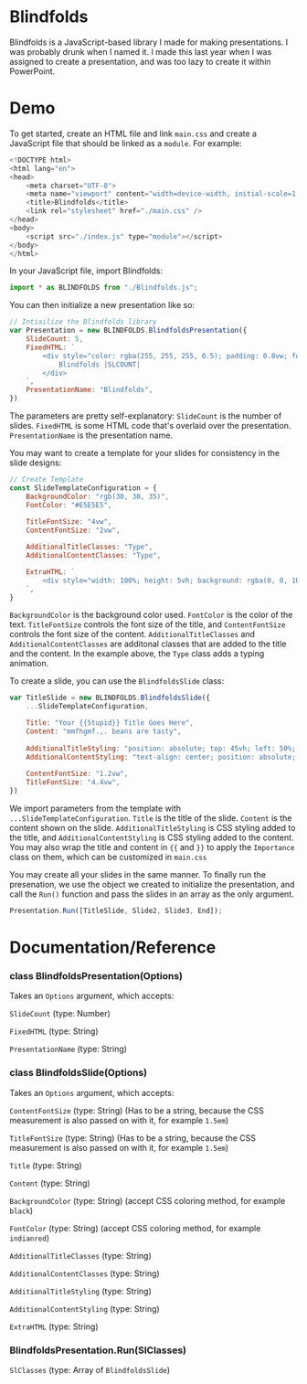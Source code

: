 # Blindfolds

Blindfolds is a JavaScript-based library I made for making presentations. I was probably drunk when I named it.
I made this last year when I was assigned to create a presentation, and was too lazy to create it within PowerPoint. 

# Demo
To get started, create an HTML file and link `main.css` and create a JavaScript file that should be linked as a `module`. For example:
```js
<!DOCTYPE html>
<html lang="en">
<head>
    <meta charset="UTF-8">
    <meta name="viewport" content="width=device-width, initial-scale=1.0">
    <title>Blindfolds</title>
    <link rel="stylesheet" href="./main.css" />
</head>
<body>
    <script src="./index.js" type="module"></script>
</body>
</html>
```

In your JavaScript file, import Blindfolds:
```js
import * as BLINDFOLDS from "./Blindfolds.js";
```

You can then initialize a new presentation like so:
```js
// Intiailize the Blindfolds library
var Presentation = new BLINDFOLDS.BlindfoldsPresentation({
    SlideCount: 5,
    FixedHTML: `
        <div style="color: rgba(255, 255, 255, 0.5); padding: 0.8vw; font-size: 0.7vw;">
            Blindfolds |SLCOUNT|
        </div>
    `,
    PresentationName: "Blindfolds",
})
```

The parameters are pretty self-explanatory: `SlideCount` is the number of slides. `FixedHTML` is some HTML code that's overlaid over the presentation. `PresentationName` is the presentation name.

You may want to create a template for your slides for consistency in the slide designs:
```js
// Create Template
const SlideTemplateConfiguration = {
    BackgroundColor: "rgb(30, 30, 35)",
    FontColor: "#E5E5E5",
    
    TitleFontSize: "4vw",
    ContentFontSize: "2vw",

    AdditionalTitleClasses: "Type",
    AdditionalContentClasses: "Type",

    ExtraHTML: `
        <div style="width: 100%; height: 5vh; background: rgba(0, 0, 10, 0.2); position: absolute; bottom: 0;"></div>
    `,
}
```

`BackgroundColor` is the background color used. `FontColor` is the color of the text. `TitleFontSize` controls the font size of the title, and `ContentFontSize` controls the font size of the content.
`AdditionalTitleClasses` and `AdditionalContentClasses` are additonal classes that are added to the title and the content. In the example above, the `Type` class adds a typing animation. 

To create a slide, you can use the `BlindfoldsSlide` class:

```js
var TitleSlide = new BLINDFOLDS.BlindfoldsSlide({
    ...SlideTemplateConfiguration,

    Title: "Your {{Stupid}} Title Goes Here",
    Content: "mmfhgmf.,. beans are tasty",
    
    AdditionalTitleStyling: "position: absolute; top: 45vh; left: 50%; transform: translate(-50%, -50%);",
    AdditionalContentStyling: "text-align: center; position: absolute; top: 57%; left: 50%; transform: translate(-50%, -50%);",
    
    ContentFontSize: "1.2vw",
    TitleFontSize: "4.4vw",
})
```

We import parameters from the template with `...SlideTemplateConfiguration`. `Title` is the title of the slide. `Content` is the content shown on the slide. `AdditionalTitleStyling` is CSS styling added to the title,
and `AdditionalContentStyling` is CSS styling added to the content. You may also wrap the title and content in `{{` and `}}` to apply the `Importance` class on them, which can be customized in `main.css`

You may create all your slides in the same manner. To finally run the presenation, we use the object we created to initialize the presentation, and call the `Run()` function and pass the slides in an array
as the only argument.

```js
Presentation.Run([TitleSlide, Slide2, Slide3, End]);
```
# Documentation/Reference
### class BlindfoldsPresentation(Options)
Takes an `Options` argument, which accepts:

`SlideCount` (type: Number)

`FixedHTML` (type: String)

`PresentationName` (type: String)

### class BlindfoldsSlide(Options)
Takes an `Options` argument, which accepts:

`ContentFontSize` (type: String) (Has to be a string, because the CSS measurement is also passed on with it, for example `1.5em`)

`TitleFontSize` (type: String) (Has to be a string, because the CSS measurement is also passed on with it, for example `1.5em`)


`Title` (type: String)

`Content` (type: String)

`BackgroundColor` (type: String) (accept CSS coloring method, for example `black`)

`FontColor` (type: String) (accept CSS coloring method, for example `indianred`)


`AdditionalTitleClasses` (type: String)

`AdditionalContentClasses` (type: String)


`AdditionalTitleStyling` (type: String)

`AdditionalContentStyling` (type: String)


`ExtraHTML` (type: String)

### BlindfoldsPresentation.Run(SlClasses)

`SlClasses` (type: Array of `BlindfoldsSlide`)
